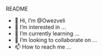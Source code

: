 




README

- 👋 Hi, I’m @Owezveli
- 👀 I’m interested in ...
- 🌱 I’m currently learning ...
- 💞️ I’m looking to collaborate on ...
- 📫 How to reach me ...

<!---
Owezveli/Owezveli is a ✨ special ✨ repository because its `README.md` (this file) appears on your GitHub profile.
You can click the Preview link to take a look at your changes.
--->
